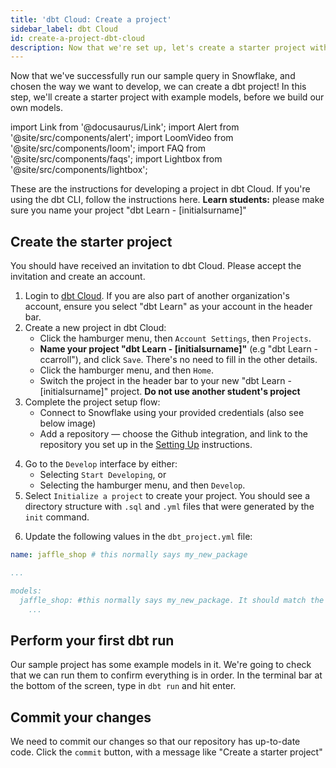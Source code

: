 ```yaml
---
title: 'dbt Cloud: Create a project'
sidebar_label: dbt Cloud
id: create-a-project-dbt-cloud
description: Now that we're set up, let's create a starter project with example models in dbt Cloud.
---
```


Now that we've successfully run our sample query in Snowflake, and chosen the way we want to develop, we can create a dbt project! In this step, we'll create a starter project with example models, before we build our own models.

import Link from '@docusaurus/Link';
import Alert from '@site/src/components/alert';
import LoomVideo from '@site/src/components/loom';
import FAQ from '@site/src/components/faqs';
import Lightbox from '@site/src/components/lightbox';

<Alert type="info">
These are the instructions for developing a project in dbt Cloud. If you're
using the dbt CLI, follow the instructions <Link to="/tutorial/create-a-project-dbt-cli">here</Link>.
</Alert>

<Alert type="warning">
<strong>Learn students:</strong> please make sure you name your project "dbt Learn - [initialsurname]"
</Alert>

<LoomVideo id="7386840381764d13b1d25f575719e218" />

## Create the starter project
<Alert type="info">
You should have received an invitation to dbt Cloud. Please accept the invitation and create an account.
</Alert>

1. Login to [dbt Cloud](https://cloud.getdbt.com/login/). If you are also part of another organization's account, ensure you select "dbt Learn" as your account in the header bar.
2. Create a new project in dbt Cloud:
    * Click the hamburger menu, then `Account Settings`, then `Projects`.
    * **Name your project "dbt Learn - [initialsurname]"** (e.g "dbt Learn - ccarroll"), and click `Save`. There's no need to fill in the other details.
    * Click the hamburger menu, and then `Home`.
    * Switch the project in the header bar to your new "dbt Learn - [initialsurname]" project. **Do not use another student's project**
3. Complete the project setup flow:
    * Connect to Snowflake using your provided credentials (also see below image)
    * Add a repository — choose the Github integration, and link to the repository you set up in the [Setting Up](1-setting-up.md) instructions.

<Lightbox src="/img/dbt-cloud-project-setup-flow.png" title="dbt Cloud Project Setup flow" />

<Lightbox src="/img/dbt-cloud-snowflake-connection.png" title="dbt Cloud Database Connection" />

<Lightbox src="/img/dbt-cloud-github-integration.png" title="dbt Cloud GitHub Integration" />

4. Go to the `Develop` interface by either:
    * Selecting `Start Developing`, or
    * Selecting the hamburger menu, and then `Develop`.
5. Select `Initialize a project` to create your project. You should see a directory structure with `.sql` and `.yml` files that were generated by the `init` command.
<Lightbox src="/img/starter-project-dbt-cloud.png" title="The starter project in dbt Cloud" />

6. Update the following values in the `dbt_project.yml` file:
```yaml
name: jaffle_shop # this normally says my_new_package

...

models:
  jaffle_shop: #this normally says my_new_package. It should match the value for `name:`
    ...
```

## Perform your first dbt run
Our sample project has some example models in it. We're going to check that we can run them to confirm everything is in order. In the terminal bar at the bottom of the screen, type in `dbt run` and hit enter.

<Lightbox src="/img/successful-starter-project-run-dbt-cloud.png" title="A successful run of the starter project in dbt Cloud" />

## Commit your changes
We need to commit our changes so that our repository has up-to-date code. Click the `commit` button, with a message like "Create a starter project"

<Lightbox src="/img/first-commit-dbt-cloud.png" title="Commit your changes" />
